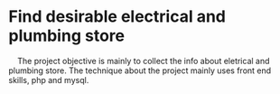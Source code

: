 # Find desirable electrical and plumbing store
&nbsp;&nbsp;&nbsp;&nbsp;The project objective is mainly to collect the info about eletrical and plumbing store. The technique about the project mainly uses front end skills, php and mysql.
